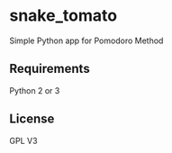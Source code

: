 # snake_tomato
Simple Python app for Pomodoro Method

## Requirements
Python 2 or 3

## License
GPL V3


